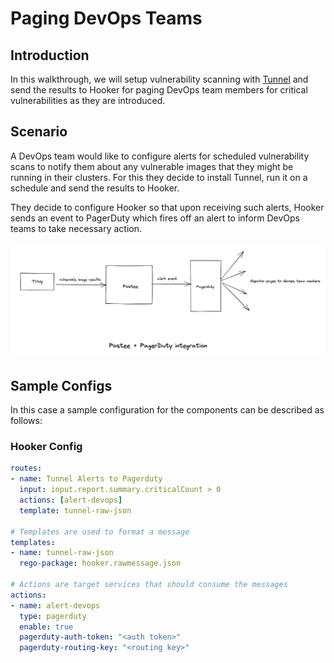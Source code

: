 # Paging DevOps Teams

## Introduction
In this walkthrough, we will setup vulnerability scanning with [Tunnel](https://github.com/khulnasoft/tunnel) and send the results to Hooker for paging DevOps team members for critical vulnerabilities as they are introduced.

## Scenario
A DevOps team would like to configure alerts for scheduled vulnerability scans to notify them about any vulnerable images that they might be running in their clusters. For this they decide to install Tunnel, run it on a schedule and send the results to Hooker.

They decide to configure Hooker so that upon receiving such alerts, Hooker sends an event to PagerDuty which fires off an alert to inform DevOps teams to take necessary action. 

![img.png](assets/tunnel-pagerduty.png)

## Sample Configs
In this case a sample configuration for the components can be described as follows:

### Hooker Config
```yaml
routes:
- name: Tunnel Alerts to Pagerduty
  input: input.report.summary.criticalCount > 0
  actions: [alert-devops]
  template: tunnel-raw-json

# Templates are used to format a message
templates:
- name: tunnel-raw-json
  rego-package: hooker.rawmessage.json

# Actions are target services that should consume the messages
actions:
- name: alert-devops
  type: pagerduty
  enable: true
  pagerduty-auth-token: "<auth token>"
  pagerduty-routing-key: "<routing key>"
```